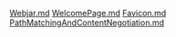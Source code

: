 [Webjar.md](https://github.com/chori84/til/blob/master/SpringBoot/Webjar.md)
[WelcomePage.md](https://github.com/chori84/til/blob/master/SpringBoot/WelcomePage.md)
[Favicon.md](https://github.com/chori84/til/blob/master/SpringBoot/Favicon.md)
[PathMatchingAndContentNegotiation.md](https://github.com/chori84/til/blob/master/SpringBoot/PathMatchingAndContentNegotiation.md)
